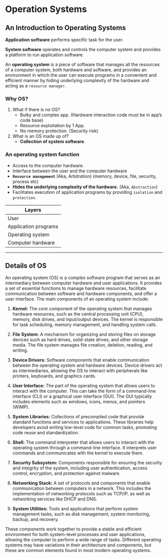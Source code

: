 # Operation Systems

## An Introduction to Operating Systems

**Application software** performs specific task for the user.

**System software** operates and controls the computer system and provides a platform to run application software.

An **operating system** is a piece of software that manages all the resources of a computer
system, both hardware and software, and provides an environment in which the user can
execute programs in a convenient and efficient manner by hiding underlying
complexity of the hardware and acting as a `resource manager`.

### Why OS?

1. What if there is no OS?
   - Bulky and complex app. (Hardware interaction code must be in app’s code base)
   - Resource exploitation by 1 App.
   - No memory protection. (Security risk)
1. What is an OS made up of?
   - **Collection of system software**.

### An operating system function

- Access to the computer hardware.
- Interface between the user and the computer hardware
- **`Resource management`** (Aka, Arbitration) (memory, device, file, security, process etc)
- **Hides the underlying complexity of the hardware.** (Aka, `Abstraction`)
- Facilitates execution of application programs by providing `isolation` and `protection`.

| Layers               |
| -------------------- |
| User                 |
| Application programs |
| Operating system     |
| Computer hardware    |

---

## Details of OS

An operating system (OS) is a complex software program that serves as an intermediary between computer hardware and user applications. It provides a set of essential functions to manage hardware resources, facilitate communication between software and hardware components, and offer a user interface. The main components of an operating system include:

1. **Kernel:** The core component of the operating system that manages hardware resources, such as the central processing unit (CPU), memory, disk drives, and input/output devices. The kernel is responsible for task scheduling, memory management, and handling system calls.

2. **File System:** A mechanism for organizing and storing files on storage devices such as hard drives, solid-state drives, and other storage media. The file system manages file creation, deletion, reading, and writing.

3. **Device Drivers:** Software components that enable communication between the operating system and hardware devices. Device drivers act as intermediaries, allowing the OS to interact with peripherals like printers, keyboards, and graphics cards.

4. **User Interface:** The part of the operating system that allows users to interact with the computer. This can take the form of a command-line interface (CLI) or a graphical user interface (GUI). The GUI typically includes elements such as windows, icons, menus, and pointers (WIMP).

5. **System Libraries:** Collections of precompiled code that provide standard functions and services to applications. These libraries help developers avoid writing low-level code for common tasks, promoting code reuse and standardization.

6. **Shell:** The command interpreter that allows users to interact with the operating system through a command-line interface. It interprets user commands and communicates with the kernel to execute them.

7. **Security Subsystem:** Components responsible for ensuring the security and integrity of the system, including user authentication, access control, encryption, and protection against malware.

8. **Networking Stack:** A set of protocols and components that enable communication between computers in a network. This includes the implementation of networking protocols such as TCP/IP, as well as networking services like DHCP and DNS.

9. **System Utilities:** Tools and applications that perform system management tasks, such as disk management, system monitoring, backup, and recovery.

These components work together to provide a stable and efficient environment for both system-level processes and user applications, allowing the computer to perform a wide range of tasks. Different operating systems may have variations in their architecture and components, but these are common elements found in most modern operating systems.
